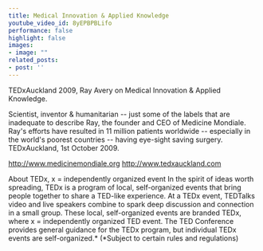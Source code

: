 ```yaml
---
title: Medical Innovation & Applied Knowledge
youtube_video_id: 8yEPBPBLifo
performance: false
highlight: false
images: 
- image: ""
related_posts:
- post: ''
---
```


TEDxAuckland 2009, Ray Avery on Medical Innovation & Applied Knowledge.

Scientist, inventor & humanitarian -- just some of the labels that are inadequate
to describe Ray, the founder and CEO of Medicine Mondiale. Ray's efforts have
resulted in 11 million patients worldwide -- especially in the world's poorest countries -- having eye-sight saving surgery. TEDxAuckland, 1st October 2009.

http://www.medicinemondiale.org
http://www.tedxauckland.com

About TEDx, x = independently organized event
In the spirit of ideas worth spreading, TEDx is a program of local, self-organized events that bring people together to share a TED-like experience. At a TEDx event, TEDTalks video and live speakers combine to spark deep discussion and connection in a small group. These local, self-organized events are branded TEDx, where x = independently organized TED event. The TED Conference provides general guidance for the TEDx program, but individual TEDx events are self-organized.* (*Subject to certain rules and regulations)
